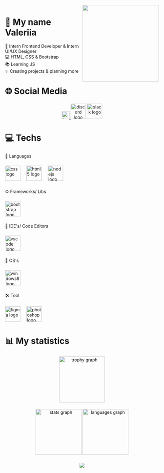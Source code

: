 <img align="right" height="250" src="https://media1.giphy.com/media/v1.Y2lkPTc5MGI3NjExdXJldDI1Z25jcTBkbmRjMDRrb21icnJjeG9hamRuMThiOThsNG44MSZlcD12MV9pbnRlcm5hbF9naWZfYnlfaWQmY3Q9Zw/66M6ZwJkTLYikvhrqZ/giphy.gif"  />



<h1 align="left" style="border-bottom: 0">👤 My name Valeriia</h1>
<p align="left">🎨 Intern Frontend Developer & Intern UI/UX Designer<br>💻 HTML, CSS & Bootstrap<br>📚 Learning JS<br>✨ Creating projects & planning more</p>



<h1 align="left">🌐 Social Media</h1>

###

<div align="center">
    <a href="https://www.linkedin.com/in/valeriia-kuznetsova/" target="_blank">
    <img src="https://custom-icon-badges.demolab.com/badge/LinkedIn-0A66C2?logo=linkedin-white&logoColor=fff" height="25" alt="LinkedIn" />
  </a>
  <img src="https://img.shields.io/static/v1?message=Discord&logo=discord&label=&color=7289DA&logoColor=white&labelColor=&style=for-the-badge" height="50" alt="discord logo"  />
  <img src="https://img.shields.io/static/v1?message=Slack&logo=slack&label=&color=4A154B&logoColor=white&labelColor=&style=for-the-badge" height="50" alt="slack logo"  />
</div>

###

<h1 align="left">💻 Techs</h1>

###

<p align="left">🧠  Languages</p>

###

<div align="left">
  <img src="https://cdn.jsdelivr.net/gh/devicons/devicon/icons/css3/css3-original.svg" height="50" alt="css logo"  />
  <img width="12" />
  <img src="https://cdn.jsdelivr.net/gh/devicons/devicon/icons/html5/html5-original.svg" height="50" alt="html5 logo"  />
  <img width="12" />
  <img src="https://cdn.jsdelivr.net/gh/devicons/devicon/icons/nodejs/nodejs-original.svg" height="50" alt="nodejs logo"  />
</div>

###

<p align="left">⚙️ Frameworks/ Libs</p>

###

<div align="left">
  <img src="https://cdn.jsdelivr.net/gh/devicons/devicon/icons/bootstrap/bootstrap-original.svg" height="50" alt="bootstrap logo"  />
</div>

###

<p align="left">🧩 IDE's/ Code Editors</p>

###

<div align="left">
  <img src="https://cdn.jsdelivr.net/gh/devicons/devicon/icons/vscode/vscode-original.svg" height="50" alt="vscode logo"  />
</div>

###

<p align="left">💽  OS's</p>

###

<div align="left">
  <img src="https://cdn.jsdelivr.net/gh/devicons/devicon/icons/windows8/windows8-original.svg" height="50" alt="windows8 logo"  />
</div>

###

<p align="left">🛠️ Tool</p>

###

<div align="left">
  <img src="https://cdn.jsdelivr.net/gh/devicons/devicon/icons/figma/figma-original.svg" height="50" alt="figma logo"  />
  <img width="12" />
  <img src="https://cdn.jsdelivr.net/gh/devicons/devicon/icons/photoshop/photoshop-plain.svg" height="50" alt="photoshop logo"  />
</div>

###

<h1 align="left">📊 My statistics</h1>

###

<div align="center">
  <img src="https://github-profile-trophy.vercel.app?username=TempPolarBear&theme=dracula&column=-1&row=1&margin-w=8&margin-h=8&no-bg=false&no-frame=false&order=4" height="150" alt="trophy graph"  />
</div>

###

<div align="center">
  <img src="https://github-readme-stats.vercel.app/api?username=TempPolarBear&hide_title=false&hide_rank=false&show_icons=true&include_all_commits=true&count_private=true&disable_animations=false&theme=dracula&locale=en&hide_border=false&order=1" height="150" alt="stats graph"  />
  <img src="https://github-readme-stats.vercel.app/api/top-langs?username=TempPolarBear&locale=en&hide_title=false&layout=compact&card_width=320&langs_count=5&theme=dracula&hide_border=false&order=2" height="150" alt="languages graph"  />
</div>

###

<div align="center">
  <img src="https://visitor-badge.laobi.icu/badge?page_id=TempPolarBear.TempPolarBear&"  />
</div>

###
